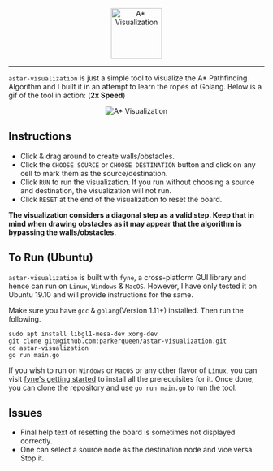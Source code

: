 <p align="center"><img width="100px" src="https://i.imgur.com/aKsxqTq.png" alt="A* Visualization"/></p>

---

`astar-visualization` is just a simple tool to visualize the A* Pathfinding Algorithm and I built it in an attempt to learn the ropes of Golang. Below is a gif of the tool in action: (**2x Speed**)

<p align="center"><img src="https://imgur.com/DQSkFvs.gif" alt="A* Visualization"/></p>

## Instructions
* Click & drag around to create walls/obstacles.
* Click the `CHOOSE SOURCE` or `CHOOSE DESTINATION` button and click on any cell to mark them as the source/destination.
* Click `RUN` to run the visualization. If you run without choosing a source and destination, the visualization will not run.
* Click `RESET` at the end of the visualization to reset the board.

**The visualization considers a diagonal step as a valid step. Keep that in mind when drawing obstacles as it may appear that the algorithm is bypassing the walls/obstacles.**

## To Run (Ubuntu)
`astar-visualization` is built with `fyne`, a cross-platform GUI library and hence can run on `Linux`, `Windows` & `MacOS`. However, I have only tested it on Ubuntu 19.10 and will provide instructions for the same.

Make sure you have `gcc` & `golang`(Version 1.11+) installed. Then run the following.
```
sudo apt install libgl1-mesa-dev xorg-dev
git clone git@github.com:parkerqueen/astar-visualization.git
cd astar-visualization
go run main.go
```
If you wish to run on `Windows` or `MacOS` or any other flavor of `Linux`, you can visit [fyne's getting started](https://fyne.io/develop/index) to install all the prerequisites for it. Once done, you can clone the repository and use `go run main.go` to run the tool.

## Issues
* Final help text of resetting the board is sometimes not displayed correctly.
* One can select a source node as the destination node and vice versa. Stop it.

